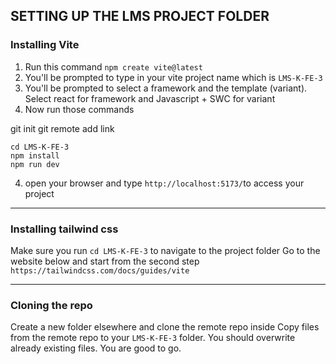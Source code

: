 ## SETTING UP THE LMS PROJECT FOLDER

### Installing Vite

1. Run this command  `npm create vite@latest`
2. You'll be prompted to type in your vite project name which is `LMS-K-FE-3`
2. You'll be prompted to select a framework and the template (variant). Select react for framework and Javascript + SWC for variant
3. Now run those commands

git init
git remote add link


   ```
   cd LMS-K-FE-3
   npm install
   npm run dev
   ```

4.	open your browser and type `http://localhost:5173/`to access your project

********************************************************

### Installing tailwind css

Make sure you run `cd LMS-K-FE-3` to navigate to the project folder
Go to the website below and start from the second step
`https://tailwindcss.com/docs/guides/vite`

********************************************************

### Cloning the repo

Create a new folder elsewhere and clone the remote repo inside
Copy files from the remote repo to your `LMS-K-FE-3` folder. You should overwrite already existing files.
You are good to go. 
